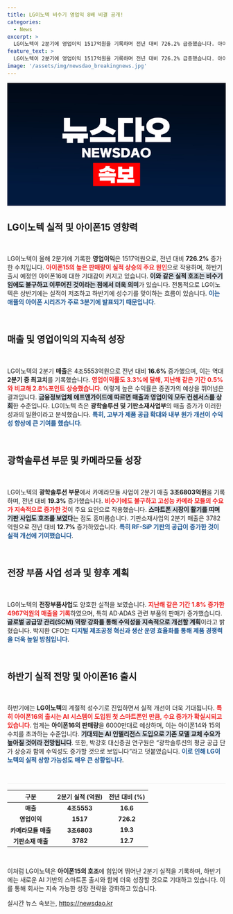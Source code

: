 ```yaml
---
title: LG이노텍 비수기 영업익 8배 비결 공개!
categories:
  - News
excerpt: >
  LG이노텍이 2분기에 영업이익 1517억원을 기록하며 전년 대비 726.2% 급증했습니다. 아이폰15의 흥행과 AI 아이폰16 출시로 하반기 성수기를 맞아 실적 기대감이 고조되고 있습니다!
feature_text: >
  LG이노텍이 2분기에 영업이익 1517억원을 기록하며 전년 대비 726.2% 급증했습니다. 아이폰15의 흥행과 AI 아이폰16 출시로 하반기 성수기를 맞아 실적 기대감이 고조되고 있습니다!
image: '/assets/img/newsdao_breakingnews.jpg'
---
```


<p><img src="/assets/img/newsdao_breakingnews.jpg" alt="flaretime 속보" /></p>

<h2 data-ke-size="size26">LG이노텍 실적 및 아이폰15 영향력</h2>

<p data-ke-size="size16">&nbsp;</p>

<p>LG이노텍이 올해 2분기에 기록한 <strong>영업이익</strong>은 1517억원으로, 전년 대비 <strong>726.2%</strong> 증가한 수치입니다. <b><span style="color: #ee2323;">아이폰15의 높은 판매량이 실적 상승의 주요 원인</span></b>으로 작용하며, 하반기 출시 예정인 아이폰16에 대한 기대감이 커지고 있습니다. <b><span style="background-color: #21538527;">이와 같은 실적 호조는 비수기임에도 불구하고 이루어진 것이라는 점에서 더욱 의미</span></b>가 있습니다. 전통적으로 LG이노텍은 상반기에는 실적이 저조하고 하반기에 성수기를 맞이하는 흐름이 있습니다. <b><span style="color: #1a5490;">이는 애플의 아이폰 시리즈가 주로 3분기에 발표되기 때문입니다</span></b>.</p>

<p data-ke-size="size16">&nbsp;</p>

<h2 data-ke-size="size26">매출 및 영업이익의 지속적 성장</h2>

<p data-ke-size="size16">&nbsp;</p>

<p>LG이노텍의 2분기 <strong>매출</strong>은 4조5553억원으로 전년 대비 <strong>16.6%</strong> 증가했으며, 이는 역대 <strong>2분기 중 최고치</strong>를 기록했습니다. <b><span style="color: #ee2323;">영업이익률도 3.3%에 달해, 지난해 같은 기간 0.5%와 비교해 2.8%포인트 상승했습니다</span></b>. 이렇게 높은 수익률은 증권가의 예상을 뛰어넘은 결과입니다. <b><span style="background-color: #21538527;">금융정보업체 에프앤가이드에 따르면 매출과 영업이익 모두 컨센서스를 상회</span></b>한 수준입니다. LG이노텍 측은 <strong>광학솔루션 및 기판소재사업부</strong>의 매출 증가가 이러한 성과의 일환이라고 분석했습니다. <b><span style="color: #1a5490;">특히, 고부가 제품 공급 확대와 내부 원가 개선이 수익성 향상에 큰 기여를 했습니다</span></b>.</p>

<p data-ke-size="size16">&nbsp;</p>

<h2 data-ke-size="size26">광학솔루션 부문 및 카메라모듈 성장</h2>

<p data-ke-size="size16">&nbsp;</p>

<p>LG이노텍의 <strong>광학솔루션 부문</strong>에서 카메라모듈 사업이 2분기 매출 <strong>3조6803억원</strong>을 기록하며, 전년 대비 <strong>19.3%</strong> 증가했습니다. <b><span style="color: #ee2323;">비수기에도 불구하고 고성능 카메라 모듈의 수요가 지속적으로 증가한 것</span></b>이 주요 요인으로 작용했습니다. <b><span style="background-color: #21538527;">스마트폰 시장이 활기를 띠며 기판 사업도 호조를 보였다</span></b>는 점도 흥미롭습니다. 기판소재사업의 2분기 매출은 3782억원으로 전년 대비 <strong>12.7%</strong> 증가하였습니다. <b><span style="color: #1a5490;">특히 RF-SiP 기판의 공급이 증가한 것이 실적 개선에 기여했습니다</span></b>.</p>

<p data-ke-size="size16">&nbsp;</p>

<h2 data-ke-size="size26">전장 부품 사업 성과 및 향후 계획</h2>

<p data-ke-size="size16">&nbsp;</p>

<p>LG이노텍의 <strong>전장부품사업</strong>도 양호한 실적을 보였습니다. <b><span style="color: #ee2323;">지난해 같은 기간 1.8% 증가한 4967억원의 매출을 기록</span></b>하였으며, 특히 AD·ADAS 관련 부품의 판매가 증가했습니다. <b><span style="background-color: #21538527;">글로벌 공급망 관리(SCM) 역량 강화를 통해 수익성을 지속적으로 개선할 계획</span></b>이라고 밝혔습니다. 박지환 CFO는 <b><span style="color: #1a5490;">디지털 제조공정 혁신과 생산 운영 효율화를 통해 제품 경쟁력을 더욱 높일 방침입니다</span></b>.</p>

<p data-ke-size="size16">&nbsp;</p>

<h2 data-ke-size="size26">하반기 실적 전망 및 아이폰16 출시</h2>

<p data-ke-size="size16">&nbsp;</p>

<p>하반기에는 <strong>LG이노텍</strong>의 계절적 성수기로 진입하면서 실적 개선이 더욱 기대됩니다. <b><span style="color: #ee2323;">특히 아이폰16의 출시는 AI 시스템이 도입된 첫 스마트폰인 만큼, 수요 증가가 확실시되고 있습니다</span></b>. 업계는 <strong>아이폰16의 판매량</strong>을 6000만대로 예상하며, 이는 아이폰14와 15의 수치를 초과하는 수준입니다. <b><span style="background-color: #21538527;">기대되는 AI 인텔리전스 도입으로 기존 모델 교체 수요가 높아질 것이라 전망됩니다</span></b>. 또한, 박강호 대신증권 연구원은 “광학솔루션의 평균 공급 단가 상승과 함께 수익성도 증가할 것으로 보입니다”라고 덧붙였습니다. <b><span style="color: #1a5490;">이로 인해 LG이노텍의 실적 상향 가능성도 매우 큰 상황입니다</span></b>.</p>

<p data-ke-size="size16">&nbsp;</p>

<hr style="height: 1px; border: none; background-color: #eee;">

<table style="width: 100%;">
    <thead>
        <tr>
            <th style="text-align: center;">구분</th>
            <th style="text-align: center;">2분기 실적 (억원)</th>
            <th style="text-align: center;">전년 대비 (%)</th>
        </tr>
    </thead>
    <tbody>
        <tr>
            <td style="text-align: center; height: 17px;"><b>매출</b></td>
            <td style="text-align: center; height: 17px;"><b>4조5553</b></td>
            <td style="text-align: center; height: 17px;"><b>16.6</b></td>
        </tr>
        <tr>
            <td style="text-align: center; height: 17px;"><b>영업이익</b></td>
            <td style="text-align: center; height: 17px;"><b>1517</b></td>
            <td style="text-align: center; height: 17px;"><b>726.2</b></td>
        </tr>
        <tr>
            <td style="text-align: center; height: 17px;"><b>카메라모듈 매출</b></td>
            <td style="text-align: center; height: 17px;"><b>3조6803</b></td>
            <td style="text-align: center; height: 17px;"><b>19.3</b></td>
        </tr>
        <tr>
            <td style="text-align: center; height: 17px;"><b>기판소재 매출</b></td>
            <td style="text-align: center; height: 17px;"><b>3782</b></td>
            <td style="text-align: center; height: 17px;"><b>12.7</b></td>
        </tr>
    </tbody>
</table>

<p data-ke-size="size16">&nbsp;</p>

<p>이처럼 LG이노텍은 <strong>아이폰15의 호조</strong>에 힘입어 뛰어난 2분기 실적을 기록하며, 하반기에는 새로운 AI 기반의 스마트폰 출시와 함께 더욱 성장할 것으로 기대하고 있습니다. 이를 통해 회사는 지속 가능한 성장 전략을 강화하고 있습니다.</p>
실시간 뉴스 속보는, <a href="https://newsdao.kr" rel="dofollow">https://newsdao.kr</a>


